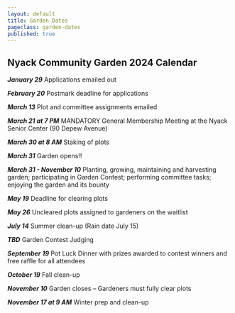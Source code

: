 ```yaml
---
layout: default
title: Garden Dates
pageclass: garden-dates
published: true
---
```


## Nyack Community Garden 2024 Calendar

***January 29*** Applications emailed out

***February 20*** Postmark deadline for applications

***March 13*** Plot and committee assignments emailed

***March 21 at 7 PM*** MANDATORY General Membership Meeting at the Nyack Senior Center (90 Depew Avenue)

***March 30 at 8 AM*** Staking of plots

***March 31*** Garden opens!!

***March 31 - November 10*** Planting, growing, maintaining and harvesting garden; participating in Garden Contest; performing committee tasks; enjoying the garden and its bounty

***May 19*** Deadline for clearing plots

***May 26*** Uncleared plots assigned to gardeners on the waitlist

***July 14*** Summer clean-up (Rain date July 15)

***TBD*** Garden Contest Judging

***September 19*** Pot Luck Dinner with prizes awarded to contest winners and free raffle for all attendees

***October 19*** Fall clean-up

***November 10*** Garden closes – Gardeners must fully clear plots 

***November 17 at 9 AM*** Winter prep and clean-up

<!--
***January 30*** Applications emailed out
***February 22*** Postmark deadline for applications 
***March 24*** at 7 PM General Membership Meeting
***April 2*** at 8 AM Staking of plots
***April 3*** Garden opens
***April 3 - Nov. 7*** Planting, growing, maintaining and harvesting garden; participating in Garden Contest; performing committee tasks; having fun at the garden
***May 21*** Seedling sale to benefit the [Nyack Homeless Project](https://www.nyackhp.org/)
***May 31*** Deadline for planting plots
***After May 31*** Unplanted plots assigned to gardeners on the waitlist
***July 27*** Garden Contest
***October 27*** - Potluck Dinner, Thursday, October 27 7 PM, at the Nyack Senior Center (90 Depew Ave.)
***November 13*** Garden closes; all items removed and plots restored to state they were in on April 3rd
***November 20*** at 8 AM Winter prep and clean-up
-->

